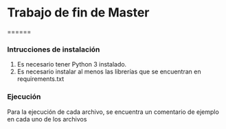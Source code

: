 # Trabajo de fin de Master
======
### Intrucciones de instalación
1. Es necesario tener Python 3 instalado.
2. Es necesario instalar al menos las librerías que se encuentran en requirements.txt

### Ejecución
Para la ejecución de cada archivo, se encuentra un comentario de ejemplo en cada uno de los archivos
